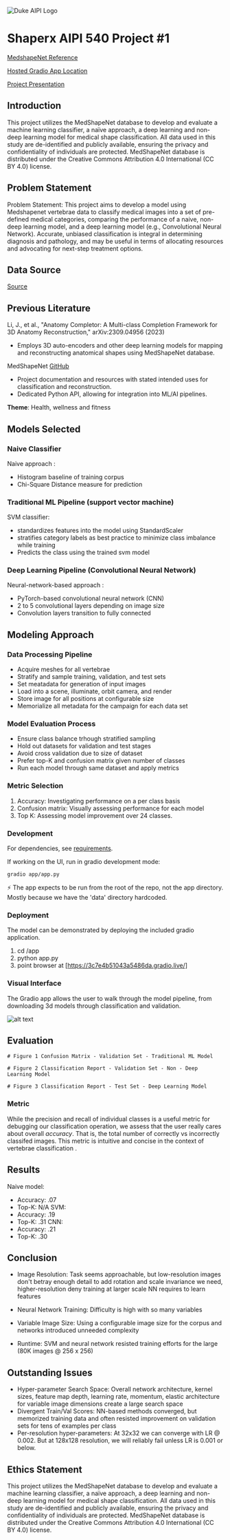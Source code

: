 ![Duke AIPI Logo](https://storage.googleapis.com/aipi_datasets/Duke-AIPI-Logo.png)

# Shaperx AIPI 540 Project #1

[MedshapeNet Reference](https://arxiv.org/abs/2308.16139)

[Hosted Gradio App Location](https://7c7b056f60a7fed238.gradio.live/)

[Project Presentation](https://prodduke-my.sharepoint.com/personal/jjm126_duke_edu/_layouts/15/stream.aspx?id=%2Fpersonal%2Fjjm126%5Fduke%5Fedu%2FDocuments%2FAIPI%2D540%2Fvision%5Fproject%5Fpresentation%2Emp4&ga=1&referrer=StreamWebApp%2EWeb&referrerScenario=AddressBarCopied%2Eview%2Ed64e213c%2De763%2D4f45%2D86aa%2D97d52f919d93)

## Introduction
This project utilizes the MedShapeNet database to develop and evaluate a machine learning classifier, a naïve approach, a deep learning and non-deep learning model for medical shape classification. All data used in this study are de-identified and publicly available, ensuring the privacy and confidentiality of individuals are protected. MedShapeNet database is distributed under the Creative Commons Attribution 4.0 International (CC BY 4.0) license. 

## Problem Statement
Problem Statement: This project aims to develop a model using Medshapenet vertebrae data to classify medical images into a set of pre-defined medical categories, comparing the performance of a naive, non-deep learning model, and a deep learning model (e.g., Convolutional Neural Network). Accurate, unbiased classification is integral in determining diagnosis and pathology, and may be useful in terms of allocating resources and advocating for next-step treatment options.

## Data Source
[Source](https://arxiv.org/abs/2308.16139)

## Previous Literature

Li, J., et al., "Anatomy Completor: A Multi-class Completion Framework for 3D Anatomy Reconstruction," arXiv:2309.04956 (2023)

- Employs 3D auto-encoders and other deep learning models for mapping and reconstructing anatomical shapes using MedShapeNet database.

MedShapeNet [GitHub](https://github.com/GLARKI/MedShapeNet2.0)

- Project documentation and resources with stated intended uses for classification and reconstruction. ​
- Dedicated Python API, allowing for integration into ML/AI pipelines. 

**Theme**: Health, wellness and fitness

## Models Selected

### Naive Classifier

Naive approach :

- Histogram baseline of training corpus
- Chi-Square Distance measure for prediction 
   
### Traditional ML Pipeline (support vector machine)

SVM classifier:

- standardizes features into the model using StandardScaler
- stratifies category labels as best practice to minimize class imbalance while training
- Predicts the class using the trained svm model

### Deep Learning Pipeline (Convolutional Neural Network)

Neural-network-based approach : 

- PyTorch-based convolutional neural network (CNN)
- 2 to 5 convolutional layers depending on image size
- Convolution layers transition to fully connected

## Modeling Approach   

### Data Processing Pipeline

- Acquire meshes for all vertebrae
- Stratify and sample training, validation, and test sets
- Set meatadata for generation of input images
- Load into a scene, illuminate, orbit camera, and render
- Store image for all positions at configurable size
- Memorialize all metadata for the campaign for each data set

### Model Evaluation Process

 - Ensure class balance trhough stratified sampling
 - Hold out datasets for validation and test stages
 - Avoid cross validation due to size of dataset
 - Prefer top-K and confusion matrix given number of classes
 - Run each model through same dataset and apply metrics

### Metric Selection

1) Accuracy: Investigating performance on a per class basis
2) Confusion matrix: Visually assessing performance for each model
3) Top K: Assessing model improvement over 24 classes. 

### Development

For dependencies, see [requirements](requirements.txt). 

If working on the UI, run in gradio development mode: 

`gradio app/app.py`

⚡ The app expects to be run from the root of the repo, not the app directory. Mostly because we have the 'data' directory hardcoded.


### Deployment

The model can be demonstrated by deploying the included gradio application. 

1. cd <repo>/app
2. python app.py 
3. point browser at [https://3c7e4b51043a5486da.gradio.live/]

### Visual Interface 

The Gradio app allows the user to walk through the model pipeline, from downloading 3d models through classification and validation. 

![alt text](app.png)


## Evaluation

    # Figure 1 Confusion Matrix - Validation Set - Traditional ML Model

    # Figure 2 Classification Report - Validation Set - Non - Deep Learning Model

    # Figure 3 Classification Report - Test Set - Deep Learning Model

### Metric

While the precision and recall of individual classes is a useful metric for debugging our classification operation, we assess that the user really cares about overall *accuracy*. That is, the total number of correctly vs incorrectly classifed images. This metric is intuitive and concise in the context of vertebrae classification . 

## Results

Naive model: 
 - Accuracy: .07
 - Top-K: N/A
SVM:
 - Accuracy: .19
 - Top-K: .31
CNN:
 - Accuracy: .21
 - Top-K: .30

## Conclusion
 - Image Resolution: Task seems approachable, but low-resolution images don't betray enough detail to add rotation and scale invariance we need, higher-resolution deny training at larger scale NN requires to learn features ​

- Neural Network Training: Difficulty is high with so many variables​

- Variable Image Size: Using a configurable image size for the corpus and networks introduced unneeded complexity​

- Runtime: SVM and neural network resisted training efforts for the large (80K images @ 256 x 256)
## Outstanding Issues 

 - Hyper-parameter Search Space: Overall network architecture, kernel sizes, feature map depth, learning rate, momentum, elastic architecture for variable image dimensions create a large search space​
- Divergent Train/Val Scores: NN-based methods converged, but memorized training data and often resisted improvement on validation sets for tens of examples per class​
- Per-resolution hyper-parameters: At 32x32 we can converge with LR @ 0.002. But at 128x128 resolution, we will reliably fail unless LR is 0.001 or below.
## Ethics Statement

This project utilizes the MedShapeNet database to develop and evaluate a machine learning classifier, a naïve approach, a deep learning and non-deep learning model for medical shape classification. All data used in this study are de-identified and publicly available, ensuring the privacy and confidentiality of individuals are protected. MedShapeNet database is distributed under the Creative Commons Attribution 4.0 International (CC BY 4.0) license. 
